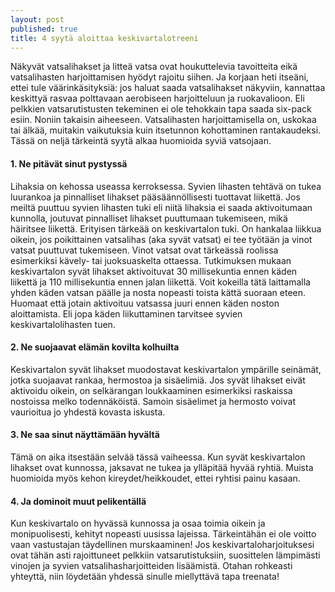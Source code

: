 ```yaml
---
layout: post
published: true 
title: 4 syytä aloittaa keskivartalotreeni
---
```




Näkyvät vatsalihakset ja litteä vatsa ovat houkuttelevia tavoitteita eikä vatsalihasten harjoittamisen hyödyt rajoitu siihen.
Ja korjaan heti itseäni, ettei tule väärinkäsityksiä: jos haluat saada vatsalihakset näkyviin, kannattaa keskittyä rasvaa 
polttavaan aerobiseen harjoitteluun ja ruokavalioon. Eli pelkkien vatsarutistusten tekeminen ei ole tehokkain tapa saada 
six-pack esiin.
Noniin takaisin aiheeseen. Vatsalihasten harjoittamisella on, uskokaa tai älkää, muitakin vaikutuksia kuin itsetunnon 
kohottaminen rantakaudeksi. Tässä on neljä tärkeintä syytä alkaa huomioida syviä vatsojaan.

#### 1. Ne pitävät sinut pystyssä

Lihaksia on kehossa useassa kerroksessa. Syvien lihasten tehtävä on tukea luurankoa ja pinnalliset lihakset pääsäännöllisesti
tuottavat liikettä. Jos meiltä puuttuu syvien lihasten tuki eli niitä lihaksia ei saada aktivoitumaan kunnolla, joutuvat pinnalliset 
lihakset puuttumaan tukemiseen, mikä häiritsee liikettä. Erityisen tärkeää on keskivartalon tuki.
On hankalaa liikkua oikein, jos poikittainen vatsalihas (aka syvät vatsat) ei tee työtään ja vinot vatsat puuttuvat
tukemiseen. Vinot vatsat ovat tärkeässä roolissa esimerkiksi kävely- tai juoksuaskelta ottaessa.
Tutkimuksen mukaan keskivartalon syvät lihakset aktivoituvat 30 millisekuntia ennen käden liikettä ja 110 millisekuntia ennen 
jalan liikettä. Voit kokeilla tätä laittamalla yhden käden vatsan päälle ja nosta nopeasti toista kättä suoraan eteen. Huomaat 
että jotain aktivoituu vatsassa juuri ennen käden noston aloittamista. Eli jopa käden liikuttaminen tarvitsee syvien 
keskivartalolihasten tuen.

#### 2. Ne suojaavat elämän kovilta kolhuilta

Keskivartalon syvät lihakset muodostavat keskivartalon ympärille seinämät, jotka suojaavat rankaa, hermostoa ja sisäelimiä. 
Jos syvät lihakset eivät aktivoidu oikein, on selkärangan loukkaaminen esimerkiksi raskaissa nostoissa melko todennäköistä. 
Samoin sisäelimet ja hermosto voivat vaurioitua jo yhdestä kovasta iskusta.

#### 3. Ne saa sinut näyttämään hyvältä

Tämä on aika itsestään selvää tässä vaiheessa. Kun syvät keskivartalon lihakset ovat kunnossa, jaksavat ne tukea ja ylläpitää 
hyvää ryhtiä. Muista huomioida myös kehon kireydet/heikkoudet, ettei ryhtisi painu kasaan.

#### 4. Ja dominoit muut pelikentällä

Kun keskivartalo on hyvässä kunnossa ja osaa toimia oikein ja monipuolisesti, kehityt nopeasti uusissa lajeissa. Tärkeintähän
ei ole voitto vaan vastustajan täydellinen murskaaminen!
Jos keskivartaloharjoituksesi ovat tähän asti rajoittuneet pelkkiin vatsarutistuksiin, suosittelen lämpimästi vinojen ja syvien vatsalihasharjoitteiden lisäämistä. Otahan rohkeasti yhteyttä, niin löydetään yhdessä sinulle miellyttävä tapa treenata!
